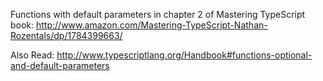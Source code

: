 Functions with default parameters in chapter 2 of Mastering TypeScript book:
http://www.amazon.com/Mastering-TypeScript-Nathan-Rozentals/dp/1784399663/

Also Read:
http://www.typescriptlang.org/Handbook#functions-optional-and-default-parameters
